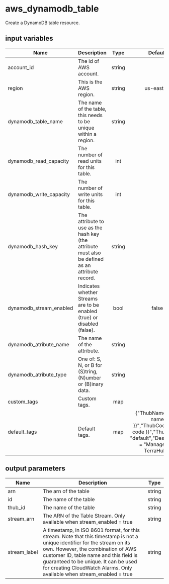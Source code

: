 # aws_dynamodb_table

Create a DynamoDB table resource.

## input variables

| Name | Description | Type | Default | Required |
|------|-------------|:----:|:-----:|:-----:|
|account_id|The id of AWS account.|string||Yes|
|region|This is the AWS region.|string|us-east-1|Yes|
|dynamodb_table_name|The name of the table, this needs to be unique within a region.|string||Yes|
|dynamodb_read_capacity|The number of read units for this table.|int||Yes|
|dynamodb_write_capacity|The number of write units for this table.|int||Yes|
|dynamodb_hash_key|The attribute to use as the hash key (the attribute must also be defined as an attribute record.|string||Yes|
|dynamodb_stream_enabled|Indicates whether Streams are to be enabled (true) or disabled (false).|bool|false|No|
|dynamodb_atribute_name|The name of the attribute.|string||Yes|
|dynamodb_atribute_type|One of: S, N, or B for (S)tring, (N)umber or (B)inary data.|string||Yes|
|custom_tags|Custom tags.|map||No|
|default_tags|Default tags.|map|{"ThubName"= "{{ name }}","ThubCode"= "{{ code }}","ThubEnv"= "default","Description" = "Managed by TerraHub"}|No|


## output parameters

| Name | Description | Type |
|------|-------------|:----:|
|arn|The arn of the table|string|
|id|The name of the table|string|
|thub_id|The name of the table|string|
|stream_arn|The ARN of the Table Stream. Only available when stream_enabled = true|string|
|stream_label|A timestamp, in ISO 8601 format, for this stream. Note that this timestamp is not a unique identifier for the stream on its own. However, the combination of AWS customer ID, table name and this field is guaranteed to be unique. It can be used for creating CloudWatch Alarms. Only available when stream_enabled = true|string|
